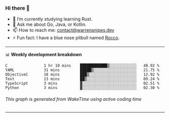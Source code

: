 ### Hi there 👋

- 🌱 I’m currently studying learning Rust.
- 💬 Ask me about Go, Java, or Kotlin.
- 📫 How to reach me: contact@warrensnipes.dev
- ⚡ Fun fact: I have a blue nose pitbull named [Rocco](https://i.imgur.com/iLsSCKu.jpg).

-------

📊 **Weekly development breakdown**
<!--START_SECTION:waka-->

```text
C                1 hr 10 mins    ████████████▒░░░░░░░░░░░░   48.92 %
YAML             31 mins         █████▒░░░░░░░░░░░░░░░░░░░   21.75 %
ObjectiveC       18 mins         ███▒░░░░░░░░░░░░░░░░░░░░░   12.92 %
Text             13 mins         ██▒░░░░░░░░░░░░░░░░░░░░░░   09.24 %
TypeScript       3 mins          ▓░░░░░░░░░░░░░░░░░░░░░░░░   02.51 %
Python           3 mins          ▓░░░░░░░░░░░░░░░░░░░░░░░░   02.30 %
```

<!--END_SECTION:waka-->
###### *This graph is generated from WakeTime using active coding time*
-------
